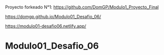 Proyecto forkeado N°1: https://github.com/DomGP/Modulo1_Proyecto_Final

https://domgp.github.io/Modulo01_Desafio_06/

https://modulo01-desafio06.netlify.app/

# Modulo01_Desafio_06
